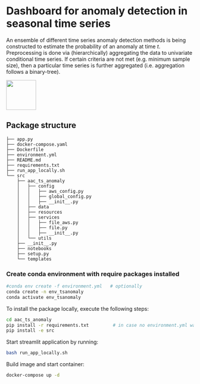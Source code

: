 # Dashboard for anomaly detection in seasonal time series

An ensemble of different time series anomaly detection methods is being constructed to estimate the probability of an anomaly at time $t$. Preprocessing is done via (hierarchically) aggregating the data to univariate conditional time series. If certain criteria are not met (e.g. minimum sample size), then a particular time series is further aggregated (i.e. aggregation follows a binary-tree). 

<img src= "https://openclipart.org/image/400px/svg_to_png/319677/microscope-retro.png" width="80" />

## Package structure

```
├── app.py
├── docker-compose.yaml
├── Dockerfile
├── environment.yml
├── README.md
├── requirements.txt
├── run_app_locally.sh
└── src
    ├── aac_ts_anomaly
    │   ├── config
    │   │   ├── aws_config.py
    │   │   ├── global_config.py
    │   │   ├── __init__.py
    │   ├── data
    │   ├── resources
    │   ├── services
    │   │   ├── file_aws.py
    │   │   ├── file.py
    │   │   ├── __init__.py
    │   └── utils
    ├── __init__.py
    ├── notebooks
    ├── setup.py
    └── templates
```

### Create conda environment with require packages installed

```bash
#conda env create -f environment.yml   # optionally
conda create -n env_tsanomaly
conda activate env_tsanomaly
```

To install the package locally, execute the following steps:

```bash
cd aac_ts_anomaly
pip install -r requirements.txt         # in case no environment.yml was used
pip install -e src
```

Start streamlit application by running:

```bash                                 
bash run_app_locally.sh 
```

Build image and start container:
```bash                                 
docker-compose up -d 
```


